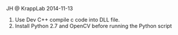 JH @ KrappLab 
2014-11-13

1. Use Dev C++ compile c code into DLL file.
2. Install Python 2.7 and OpenCV before running the Python script 
